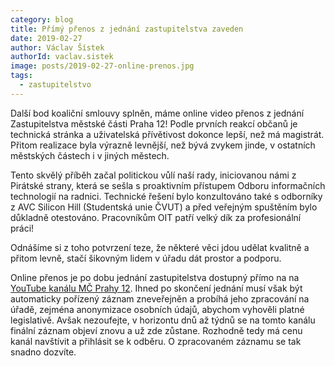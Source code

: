 ```yaml
---
category: blog
title: Přímý přenos z jednání zastupitelstva zaveden
date: 2019-02-27
author: Václav Šístek
authorId: vaclav.sistek
image: posts/2019-02-27-online-prenos.jpg
tags:
  - zastupitelstvo
---
```


Další bod koaliční smlouvy splněn, máme online video přenos z jednání Zastupitelstva městské části Praha 12! Podle prvních reakcí občanů je technická stránka a uživatelská přívětivost dokonce lepší, než má magistrát. Přitom realizace byla výrazně levnější, než bývá zvykem jinde, v ostatních městských částech i v jiných městech.

Tento skvělý příběh začal politickou vůlí naší rady, iniciovanou námi z Pirátské strany, která se sešla s proaktivním přístupem Odboru informačních technologií na radnici. Technické řešení bylo konzultováno také s odborníky z AVC Silicon Hill (Studentská unie ČVUT) a před veřejným spuštěním bylo důkladně otestováno. Pracovníkům OIT patří velký dík za profesionální práci!

Odnášíme si z toho potvrzení teze, že některé věci jdou udělat kvalitně a přitom levně, stačí šikovným lidem v úřadu dát prostor a podporu.

Online přenos je po dobu jednání zastupitelstva dostupný přímo na na [YouTube kanálu MČ Prahy 12](https://www.youtube.com/channel/UCikXVIsMdFckWex7wpIn5Dw). Ihned po skončení jednání musí však být automaticky pořízený záznam zneveřejněn a probíhá jeho zpracování na úřadě, zejména anonymizace osobních údajů, abychom vyhověli platné legislativě. Avšak nezoufejte, v horizontu dnů až týdnů se na tomto kanálu finální záznam objeví znovu a už zde zůstane. Rozhodně tedy má cenu kanál navštívit a přihlásit se k odběru. O zpracovaném záznamu se tak snadno dozvíte.

